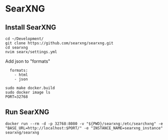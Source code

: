 # SearXNG

## Install SearXNG

```
cd ~/Development/
git clone https://github.com/searxng/searxng.git
cd searxng
nvim searx/settings.yml
```
Add json to "formats"
```
  formats:
    - html
    - json
```
```
sudo make docker.build
sudo docker image ls
PORT=32768
```

## Run SearXNG
```
docker run --rm -d -p 32768:8080 -v "${PWD}/searxng:/etc/searchxng" -e "BASE_URL=http://localhost:$PORT/" -e "INSTANCE_NAME=searxng_instance" searxng/searxng
```
